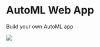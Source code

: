 # AutoML Web App

Build your own AutoML app

![](https://github.com/mljar/automl-app/blob/main/media/demo.gif?raw=true)
